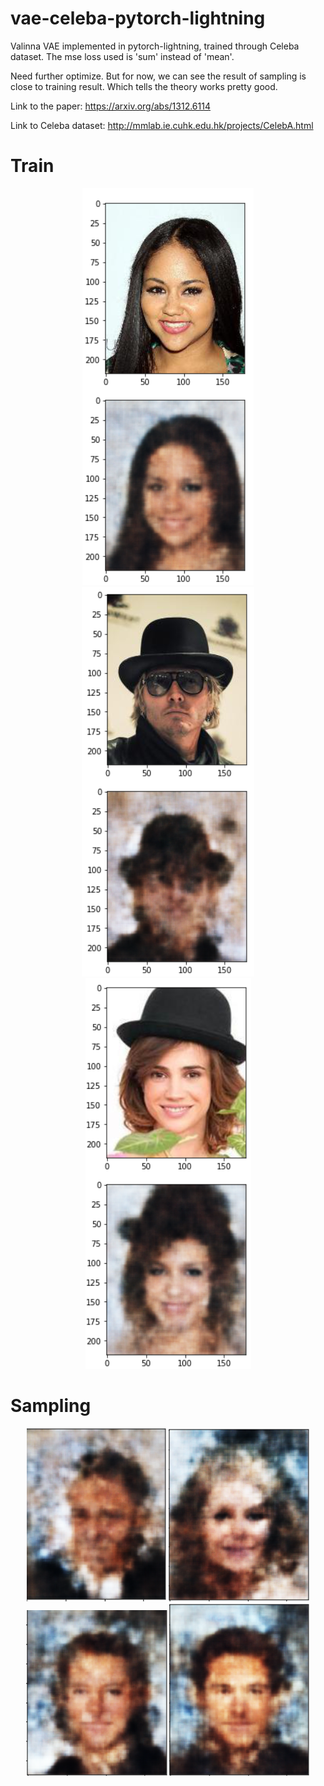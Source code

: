 # vae-celeba-pytorch-lightning
Valinna VAE implemented in pytorch-lightning, trained through Celeba dataset. The mse loss used is 'sum' instead of 'mean'. 


Need further optimize. But for now, we can see the result of sampling is close to training result. Which tells the theory works pretty good.


Link to the paper: https://arxiv.org/abs/1312.6114


Link to Celeba dataset: http://mmlab.ie.cuhk.edu.hk/projects/CelebA.html

# Train

<div align=center>
<img src="https://raw.githubusercontent.com/tonystevenj/vae-celeba-pytorch-lightning/main/t1.png"/>
<img src="https://raw.githubusercontent.com/tonystevenj/vae-celeba-pytorch-lightning/main/t2.png"/>
<img src="https://raw.githubusercontent.com/tonystevenj/vae-celeba-pytorch-lightning/main/t3.png"/>
</div>


# Sampling


<div align=center>
<img src="https://raw.githubusercontent.com/tonystevenj/vae-celeba-pytorch-lightning/main/s1.png"/>
<img src="https://raw.githubusercontent.com/tonystevenj/vae-celeba-pytorch-lightning/main/s2.png"/>
<img src="https://raw.githubusercontent.com/tonystevenj/vae-celeba-pytorch-lightning/main/s3.png"/>
<img src="https://raw.githubusercontent.com/tonystevenj/vae-celeba-pytorch-lightning/main/s4.png"/>
</div>


